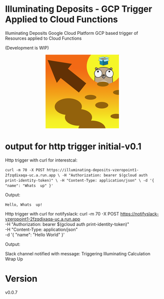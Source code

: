 # Illuminating Deposits - GCP Trigger Applied to Cloud Functions

Illuminating Deposits Google Cloud Platform GCP based trigger of Resources applied to Cloud Functions

(Development is WIP)

<p align="center">
<img src="./logo.png" alt="Illuminating Deposits Project Logo" title="Illuminating Deposits Project Logo" />
</p>


# output for http trigger initial-v0.1
Http trigger with curl for interestcal:

`
curl -m 70 -X POST https://illuminating-deposits-vzeropoint1-2fzqdixaqa-uc.a.run.app \
-H "Authorization: bearer $(gcloud auth print-identity-token)" \
-H "Content-Type: application/json" \
-d '{
"name": "Whats  up"
}'
`

Output:

`Hello, Whats  up!`

Http trigger with curl for notifyslack:
curl -m 70 -X POST https://notifyslack-vzeropoint1-2fzqdixaqa-uc.a.run.app \
-H "Authorization: bearer $(gcloud auth print-identity-token)" \
-H "Content-Type: application/json" \
-d '{
"name": "Hello World"
}'

Output:

Slack channel notified 
with message:
Triggering Illuminating Calculation Wrap Up

# Version
v0.0.7